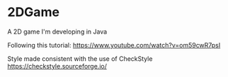 # 2DGame
A 2D game I'm developing in Java

Following this tutorial:
https://www.youtube.com/watch?v=om59cwR7psI

Style made consistent with the use of CheckStyle
https://checkstyle.sourceforge.io/

